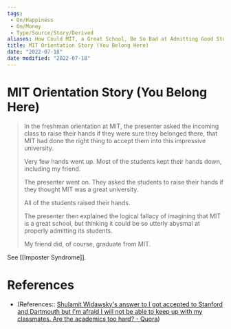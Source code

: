 ```yaml
---
tags:
 - On/Happiness 
 - On/Money 
 - Type/Source/Story/Derived
aliases: How Could MIT, a Great School, Be So Bad at Admitting Good Students?
title: MIT Orientation Story (You Belong Here)
date: "2022-07-18"
date modified: "2022-07-18"
---
```


# MIT Orientation Story (You Belong Here)
> In the freshman orientation at MIT, the presenter asked the incoming class to raise their hands if they were sure they belonged there, that MIT had done the right thing to accept them into this impressive university.
>
> Very few hands went up. Most of the students kept their hands down, including my friend.
>
> The presenter went on. They asked the students to raise their hands if they thought MIT was a great university.
>
> All of the students raised their hands.
>
> The presenter then explained the logical fallacy of imagining that MIT is a great school, but thinking it could be so utterly abysmal at properly admitting its students.
>
> My friend did, of course, graduate from MIT.

See [[Imposter Syndrome]].

# References
- (References:: [Shulamit Widawsky's answer to I got accepted to Stanford and Dartmouth but I'm afraid I will not be able to keep up with my classmates. Are the academics too hard? - Quora](https://www.quora.com/I-got-accepted-to-Stanford-and-Dartmouth-but-Im-afraid-I-will-not-be-able-to-keep-up-with-my-classmates-Are-the-academics-too-hard/answer/Shulamit-Widawsky))
